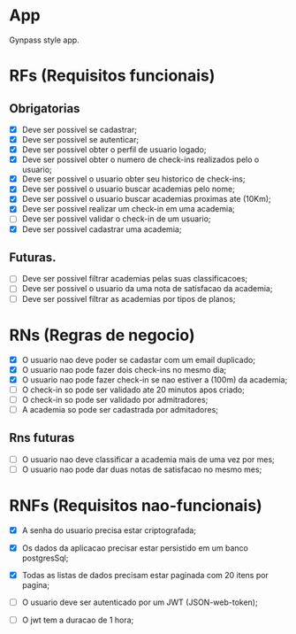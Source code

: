 # App

Gynpass style app.

# RFs (Requisitos funcionais)

## Obrigatorias
- [x] Deve ser possivel se cadastrar;
- [x] Deve ser possivel se autenticar;
- [x] Deve ser possivel obter o perfil de usuario logado;
- [x] Deve ser possivel obter o numero de check-ins realizados pelo o usuario;
- [x] Deve ser possivel o usuario obter seu historico de check-ins;
- [x] Deve ser possivel o usuario buscar academias pelo nome;
- [x] Deve ser possivel o usuario buscar academias proximas ate (10Km);
- [x] Deve ser possivel realizar um check-in em uma academia;
- [ ] Deve ser possivel validar o check-in de um usuario;
- [x] Deve ser possivel cadastrar uma academia;

## Futuras.
- [ ] Deve ser possivel filtrar academias pelas suas classificacoes;
- [ ] Deve ser possivel o usuario da uma nota de satisfacao da academia;
- [ ] Deve ser possivel filtrar as academias por tipos de planos;

# RNs (Regras de negocio)

- [x] O usuario nao deve poder se cadastar com um email duplicado;
- [x] O usuario nao pode fazer dois check-ins no mesmo dia;
- [x] O usuario nao pode fazer check-in se nao estiver a (100m) da academia;
- [ ] O check-in so pode ser validado ate 20 minutos apos criado;
- [ ] O check-in so pode ser validado por admitradores;
- [ ] A academia so pode ser cadastrada por  admitadores;

## Rns futuras
- [ ] O usuario nao deve classificar a academia mais de uma vez por mes;
- [ ] O usuario nao pode dar duas notas de satisfacao no mesmo mes;

# RNFs (Requisitos nao-funcionais)

- [x] A senha do usuario precisa estar criptografada;
- [x] Os dados da aplicacao precisar estar persistido em um banco postgresSql;
- [x] Todas as listas de dados precisam estar paginada com 20 itens por pagina;
- [ ] O usuario deve ser autenticado por um JWT (JSON-web-token);
- [ ] O jwt tem a duracao de 1 hora;

